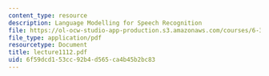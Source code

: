 ```yaml
---
content_type: resource
description: Language Modelling for Speech Recognition
file: https://ol-ocw-studio-app-production.s3.amazonaws.com/courses/6-345-automatic-speech-recognition-spring-2003/6f59dcd153cc92b4d565ca4b45b2bc83_lecture1112.pdf
file_type: application/pdf
resourcetype: Document
title: lecture1112.pdf
uid: 6f59dcd1-53cc-92b4-d565-ca4b45b2bc83
---
```

